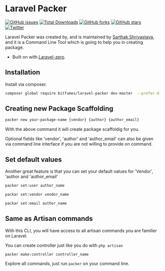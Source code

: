 <p align="center">
  <h1>Laravel Packer</h1>
</p>

<p align="center">

[![GitHub issues](https://img.shields.io/github/issues/sarthaksavvy/laravel-packer.svg)](https://github.com/sarthaksavvy/laravel-packer/issues)
[![Total Downloads](https://poser.pugx.org/bitfumes/laravel-packer/downloads)](https://packagist.org/packages/bitfumes/laravel-packer)
[![GitHub forks](https://img.shields.io/github/forks/sarthaksavvy/laravel-packer.svg)](https://github.com/sarthaksavvy/laravel-packer/network)
[![GitHub stars](https://img.shields.io/github/stars/sarthaksavvy/laravel-packer.svg)](https://github.com/sarthaksavvy/laravel-packer/stargazers)
[![Twitter](https://img.shields.io/twitter/url/https/github.com/sarthaksavvy/laravel-packer.svg?style=social)](https://twitter.com/intent/tweet?text=Wow:&url=https%3A%2F%2Fgithub.com%2Fsarthaksavvy%2Flaravel-packer)

</p>

Laravel Packer was created by, and is maintained by [Sarthak Shrivastava](https://github.com/sarthaksavvy), and it is a Command Line Tool which is going to help you in creating package.

-   Built on with [Laravel-zero](http://laravel-zero.com).

## Installation

Install via composer.

```bash
composer global require bitfumes/laravel-packer dev-master  --prefer-dist
```

## Creating new Package Scaffolding

```bash
packer new your-package-name {vendor} {author} {author_email}
```

With the above command it will create package scaffoldig for you.

Optional fields like 'vendor', 'author' and 'author_email' can also be given via command line interface if you are not willing to provide on command.

## Set default values

Another great feature is that you can set your default values for 'Vendor', 'author and 'author_email'

```bash
packer set:user author_name
```

```bash
packar set:vendor vendor_name
```

```bash
packar set:email author_name
```

## Same as Artisan commands

With this CLI, you will have access to all artisan commands you are familier on Laravel.

You can create controller just like you do with `php artisan`

```bash
packer make:controller controller_name
```

Explore all commands, just run `packer` on your command line.
